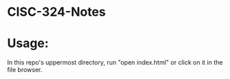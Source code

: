 # CISC-324-Notes
<h1> Usage: </h1>
In this repo's uppermost directory, run "open index.html" or click on it in the file browser.